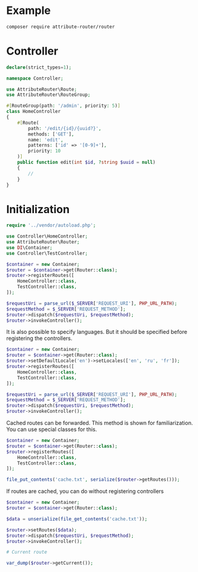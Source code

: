 # Example
```bash
composer require attribute-router/router
```
# Controller
```php
declare(strict_types=1);

namespace Controller;

use AttributeRouter\Route;
use AttributeRouter\RouteGroup;

#[RouteGroup(path: '/admin', priority: 5)]
class HomeController
{
    #[Route(
        path: '/edit/{id}/{uuid?}', 
        methods: ['GET'], 
        name: 'edit', 
        patterns: ['id' => '[0-9]+'], 
        priority: 10
    )]
    public function edit(int $id, ?string $uuid = null)
    {
        //
    }
}
```
# Initialization
```php
require '../vendor/autoload.php';

use Controller\HomeController;
use AttributeRouter\Router;
use DI\Container;
use Controller\TestController;

$container = new Container;
$router = $container->get(Router::class);
$router->registerRoutes([
    HomeController::class,
    TestController::class,
]);

$requestUri = parse_url($_SERVER['REQUEST_URI'], PHP_URL_PATH);
$requestMethod = $_SERVER['REQUEST_METHOD'];
$router->dispatch($requestUri, $requestMethod);
$router->invokeController();
```
It is also possible to specify languages. But it should be specified before registering the controllers.
```php
$container = new Container;
$router = $container->get(Router::class);
$router->setDefaultLocale('en')->setLocales(['en', 'ru', 'fr']);
$router->registerRoutes([
    HomeController::class,
    TestController::class,
]);

$requestUri = parse_url($_SERVER['REQUEST_URI'], PHP_URL_PATH);
$requestMethod = $_SERVER['REQUEST_METHOD'];
$router->dispatch($requestUri, $requestMethod);
$router->invokeController();
```
Cached routes can be forwarded. This method is shown for familiarization. You can use special classes for this.
```php
$container = new Container;
$router = $container->get(Router::class);
$router->registerRoutes([
    HomeController::class,
    TestController::class,
]);

file_put_contents('cache.txt', serialize($router->getRoutes()));
```
If routes are cached, you can do without registering controllers
```php
$container = new Container;
$router = $container->get(Router::class);

$data = unserialize(file_get_contents('cache.txt'));

$router->setRoutes($data);
$router->dispatch($requestUri, $requestMethod);
$router->invokeController();
```


```php
# Current route 

var_dump($router->getCurrent());
```